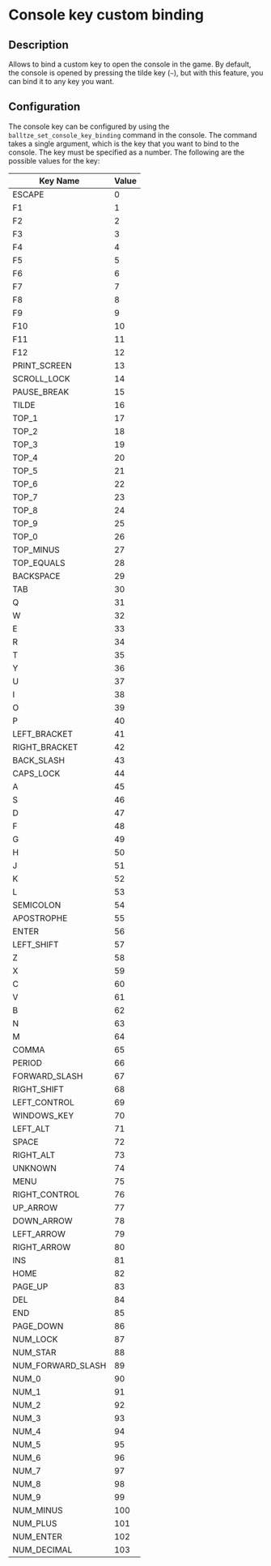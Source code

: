 # Console key custom binding

## Description

Allows to bind a custom key to open the console in the game. By default, the console is 
opened by pressing the tilde key (`~`), but with this feature, you can bind it to any key you want.

## Configuration

The console key can be configured by using the `balltze_set_console_key_binding` command in the 
console. The command takes a single argument, which is the key that you want to bind to the console. 
The key must be specified as a number. The following are the possible values for the key:

| Key Name           | Value |
|--------------------|-------|
| ESCAPE             | 0     |
| F1                 | 1     |
| F2                 | 2     |
| F3                 | 3     |
| F4                 | 4     |
| F5                 | 5     |
| F6                 | 6     |
| F7                 | 7     |
| F8                 | 8     |
| F9                 | 9     |
| F10                | 10    |
| F11                | 11    |
| F12                | 12    |
| PRINT_SCREEN       | 13    |
| SCROLL_LOCK        | 14    |
| PAUSE_BREAK        | 15    |
| TILDE              | 16    |
| TOP_1              | 17    |
| TOP_2              | 18    |
| TOP_3              | 19    |
| TOP_4              | 20    |
| TOP_5              | 21    |
| TOP_6              | 22    |
| TOP_7              | 23    |
| TOP_8              | 24    |
| TOP_9              | 25    |
| TOP_0              | 26    |
| TOP_MINUS          | 27    |
| TOP_EQUALS         | 28    |
| BACKSPACE          | 29    |
| TAB                | 30    |
| Q                  | 31    |
| W                  | 32    |
| E                  | 33    |
| R                  | 34    |
| T                  | 35    |
| Y                  | 36    |
| U                  | 37    |
| I                  | 38    |
| O                  | 39    |
| P                  | 40    |
| LEFT_BRACKET       | 41    |
| RIGHT_BRACKET      | 42    |
| BACK_SLASH         | 43    |
| CAPS_LOCK          | 44    |
| A                  | 45    |
| S                  | 46    |
| D                  | 47    |
| F                  | 48    |
| G                  | 49    |
| H                  | 50    |
| J                  | 51    |
| K                  | 52    |
| L                  | 53    |
| SEMICOLON          | 54    |
| APOSTROPHE         | 55    |
| ENTER              | 56    |
| LEFT_SHIFT         | 57    |
| Z                  | 58    |
| X                  | 59    |
| C                  | 60    |
| V                  | 61    |
| B                  | 62    |
| N                  | 63    |
| M                  | 64    |
| COMMA              | 65    |
| PERIOD             | 66    |
| FORWARD_SLASH      | 67    |
| RIGHT_SHIFT        | 68    |
| LEFT_CONTROL       | 69    |
| WINDOWS_KEY        | 70    |
| LEFT_ALT           | 71    |
| SPACE              | 72    |
| RIGHT_ALT          | 73    |
| UNKNOWN            | 74    |
| MENU               | 75    |
| RIGHT_CONTROL      | 76    |
| UP_ARROW           | 77    |
| DOWN_ARROW         | 78    |
| LEFT_ARROW         | 79    |
| RIGHT_ARROW        | 80    |
| INS                | 81    |
| HOME               | 82    |
| PAGE_UP            | 83    |
| DEL                | 84    |
| END                | 85    |
| PAGE_DOWN          | 86    |
| NUM_LOCK           | 87    |
| NUM_STAR           | 88    |
| NUM_FORWARD_SLASH  | 89    |
| NUM_0              | 90    |
| NUM_1              | 91    |
| NUM_2              | 92    |
| NUM_3              | 93    |
| NUM_4              | 94    |
| NUM_5              | 95    |
| NUM_6              | 96    |
| NUM_7              | 97    |
| NUM_8              | 98    |
| NUM_9              | 99    |
| NUM_MINUS          | 100   |
| NUM_PLUS           | 101   |
| NUM_ENTER          | 102   |
| NUM_DECIMAL        | 103   |

